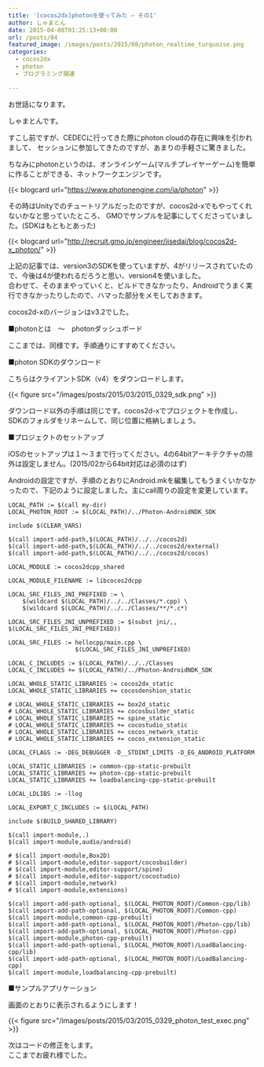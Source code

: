```yaml
---
title: '[cocos2dx]photonを使ってみた – その1'
author: しゃまとん
date: 2015-04-08T01:25:13+00:00
url: /posts/84
featured_image: /images/posts/2015/08/photon_realtime_turquoise.png
categories:
  - cocos2dx
  - photon
  - プログラミング関連

---
```

お世話になります。

しゃまとんです。

すこし前ですが、CEDECに行ってきた際にphoton cloudの存在に興味を引かれまして、
セッションに参加してきたのですが、あまりの手軽さに驚きました。

ちなみにphotonというのは、オンラインゲーム(マルチプレイヤーゲーム)を簡単に作ることができる、ネットワークエンジンです。

{{< blogcard url="https://www.photonengine.com/ja/photon" >}}

その時はUnityでのチュートリアルだったのですが、cocos2d-xでもやってくれないかなと思っていたところ、
GMOでサンプルを記事にしてくださっていました。(SDKはもともとあった)

{{< blogcard url="http://recruit.gmo.jp/engineer/jisedai/blog/cocos2d-x_photon/" >}}

上記の記事では、version3のSDKを使っていますが、4がリリースされていたので、今後は4が使われるだろうと思い、version4を使いました。  
合わせて、そのままやっていくと、ビルドできなかったり、Androidでうまく実行できなかったりしたので、ハマった部分をメモしておきます。

cocos2d-xのバージョンはv3.2でした。

<!--more-->

■photonとは　〜　photonダッシュボード

ここまでは、同様です。手順通りにすすめてください。

■photon SDKのダウンロード

こちらはクライアントSDK（v4）をダウンロードします。

{{< figure src="/images/posts/2015/03/2015_0329_sdk.png" >}}

ダウンロード以外の手順は同じです。cocos2d-xでプロジェクトを作成し、SDKのフォルダをリネームして、同じ位置に格納しましょう。

■プロジェクトのセットアップ

iOSのセットアップは１〜３まで行ってください。4の64bitアーキテクチャの除外は設定しません。(2015/02から64bit対応は必須のはず)

Androidの設定ですが、手順のとおりにAndroid.mkを編集してもうまくいかなかったので、下記のように設定しました。主にcall周りの設定を変更しています。

```text
LOCAL_PATH := $(call my-dir)
LOCAL_PHOTON_ROOT := $(LOCAL_PATH)/../Photon-AndroidNDK_SDK

include $(CLEAR_VARS)

$(call import-add-path,$(LOCAL_PATH)/../../cocos2d)
$(call import-add-path,$(LOCAL_PATH)/../../cocos2d/external)
$(call import-add-path,$(LOCAL_PATH)/../../cocos2d/cocos)

LOCAL_MODULE := cocos2dcpp_shared

LOCAL_MODULE_FILENAME := libcocos2dcpp

LOCAL_SRC_FILES_JNI_PREFIXED := \
    $(wildcard $(LOCAL_PATH)/../../Classes/*.cpp) \
    $(wildcard $(LOCAL_PATH)/../../Classes/**/*.c*)

LOCAL_SRC_FILES_JNI_UNPREFIXED := $(subst jni/,, $(LOCAL_SRC_FILES_JNI_PREFIXED))

LOCAL_SRC_FILES := hellocpp/main.cpp \
                   $(LOCAL_SRC_FILES_JNI_UNPREFIXED)

LOCAL_C_INCLUDES := $(LOCAL_PATH)/../../Classes
LOCAL_C_INCLUDES += $(LOCAL_PATH)/../Photon-AndroidNDK_SDK

LOCAL_WHOLE_STATIC_LIBRARIES := cocos2dx_static
LOCAL_WHOLE_STATIC_LIBRARIES += cocosdenshion_static

# LOCAL_WHOLE_STATIC_LIBRARIES += box2d_static
# LOCAL_WHOLE_STATIC_LIBRARIES += cocosbuilder_static
# LOCAL_WHOLE_STATIC_LIBRARIES += spine_static
# LOCAL_WHOLE_STATIC_LIBRARIES += cocostudio_static
# LOCAL_WHOLE_STATIC_LIBRARIES += cocos_network_static
# LOCAL_WHOLE_STATIC_LIBRARIES += cocos_extension_static

LOCAL_CFLAGS := -DEG_DEBUGGER -D__STDINT_LIMITS -D_EG_ANDROID_PLATFORM

LOCAL_STATIC_LIBRARIES := common-cpp-static-prebuilt
LOCAL_STATIC_LIBRARIES += photon-cpp-static-prebuilt
LOCAL_STATIC_LIBRARIES += loadbalancing-cpp-static-prebuilt

LOCAL_LDLIBS := -llog

LOCAL_EXPORT_C_INCLUDES := $(LOCAL_PATH)

include $(BUILD_SHARED_LIBRARY)

$(call import-module,.)
$(call import-module,audio/android)

# $(call import-module,Box2D)
# $(call import-module,editor-support/cocosbuilder)
# $(call import-module,editor-support/spine)
# $(call import-module,editor-support/cocostudio)
# $(call import-module,network)
# $(call import-module,extensions)

$(call import-add-path-optional, $(LOCAL_PHOTON_ROOT)/Common-cpp/lib)
$(call import-add-path-optional, $(LOCAL_PHOTON_ROOT)/Common-cpp)
$(call import-module,common-cpp-prebuilt)
$(call import-add-path-optional, $(LOCAL_PHOTON_ROOT)/Photon-cpp/lib)
$(call import-add-path-optional, $(LOCAL_PHOTON_ROOT)/Photon-cpp)
$(call import-module,photon-cpp-prebuilt)
$(call import-add-path-optional, $(LOCAL_PHOTON_ROOT)/LoadBalancing-cpp/lib)
$(call import-add-path-optional, $(LOCAL_PHOTON_ROOT)/LoadBalancing-cpp)
$(call import-module,loadbalancing-cpp-prebuilt)
```

■サンプルアプリケーション

画面のとおりに表示されるようにします！

{{< figure src="/images/posts/2015/03/2015_0329_photon_test_exec.png" >}}

次はコードの修正をします。  
ここまでお疲れ様でした。
